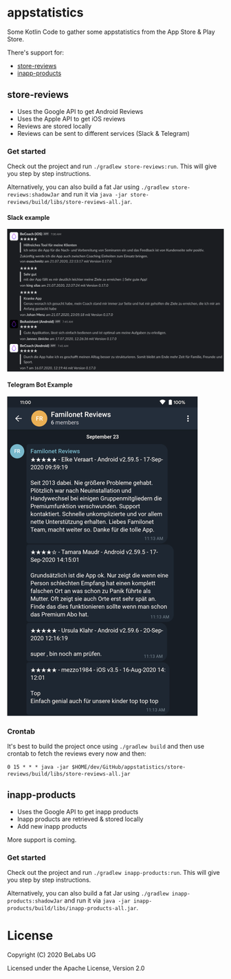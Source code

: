 # appstatistics

Some Kotlin Code to gather some appstatistics from the App Store & Play Store.

There's support for:

- [store-reviews](#store-reviews)
- [inapp-products](#inapp-products)

## store-reviews

- Uses the Google API to get Android Reviews
- Uses the Apple API to get iOS reviews
- Reviews are stored locally
- Reviews can be sent to different services (Slack & Telegram)

### Get started

Check out the project and run `./gradlew store-reviews:run`. This will give you step by step instructions.

Alternatively, you can also build a fat Jar using `./gradlew store-reviews:shadowJar` and run it via `java -jar store-reviews/build/libs/store-reviews-all.jar`.

#### Slack example

![store-reviews/notifier-slack.png](store-reviews/notifier-slack.png)

#### Telegram Bot Example

![store-reviews/notifier-telegram-bot.png](store-reviews/notifier-telegram-bot.png)

### Crontab

It's best to build the project once using `./gradlew build` and then use crontab to fetch the reviews every now and then:

```cron
0 15 * * * java -jar $HOME/dev/GitHub/appstatistics/store-reviews/build/libs/store-reviews-all.jar
```

## inapp-products

- Uses the Google API to get inapp products
- Inapp products are retrieved & stored locally
- Add new inapp products

More support is coming.

### Get started

Check out the project and run `./gradlew inapp-products:run`. This will give you step by step instructions.

Alternatively, you can also build a fat Jar using `./gradlew inapp-products:shadowJar` and run it via `java -jar inapp-products/build/libs/inapp-products-all.jar`.

# License

Copyright (C) 2020 BeLabs UG

Licensed under the Apache License, Version 2.0
